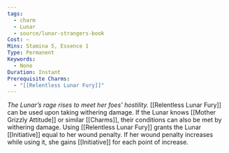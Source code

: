```yaml
---
tags:
  - charm
  - Lunar
  - source/lunar-strangers-book
Cost: —
Mins: Stamina 5, Essence 1
Type: Permanent
Keywords:
  - None
Duration: Instant
Prerequisite Charms:
  - "[[Relentless Lunar Fury]]"
---
```

*The Lunar’s rage rises to meet her foes’ hostility.*
[[Relentless Lunar Fury]] can be used upon taking withering damage. If the Lunar knows [[Mother Grizzly Attitude]] or similar [[Charms]], their conditions can also be met by withering damage.
Using [[Relentless Lunar Fury]] grants the Lunar [[Initiative]] equal to her wound penalty. If her wound penalty increases while using it, she gains [[Initiative]] for each point of increase.